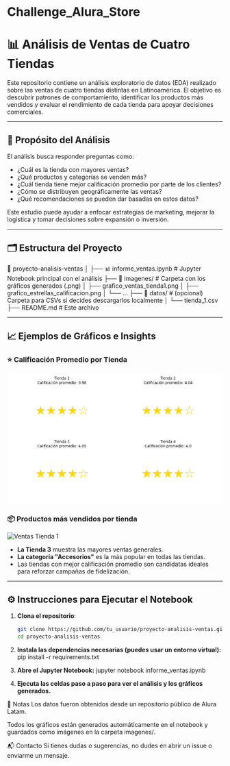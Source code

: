 # Challenge_Alura_Store

# 📊 Análisis de Ventas de Cuatro Tiendas 

Este repositorio contiene un análisis exploratorio de datos (EDA) realizado sobre las ventas de cuatro tiendas distintas en Latinoamérica. El objetivo es descubrir patrones de comportamiento, identificar los productos más vendidos y evaluar el rendimiento de cada tienda para apoyar decisiones comerciales.

---

## 🎯 Propósito del Análisis

El análisis busca responder preguntas como:

- ¿Cuál es la tienda con mayores ventas?
- ¿Qué productos y categorías se venden más?
- ¿Cuál tienda tiene mejor calificación promedio por parte de los clientes?
- ¿Cómo se distribuyen geográficamente las ventas?
- ¿Qué recomendaciones se pueden dar basadas en estos datos?

Este estudio puede ayudar a enfocar estrategias de marketing, mejorar la logística y tomar decisiones sobre expansión o inversión.

---

## 🗂️ Estructura del Proyecto
📁 proyecto-analisis-ventas │ ├── 📊 informe_ventas.ipynb # Jupyter Notebook principal con el análisis ├── 📁 imagenes/ # Carpeta con los gráficos generados (.png) │ ├── grafico_ventas_tienda1.png │ ├── grafico_estrellas_calificacion.png │ └── ... ├── 📁 datos/ # (opcional) Carpeta para CSVs si decides descargarlos localmente │ └── tienda_1.csv ├── README.md # Este archivo


---

## 📈 Ejemplos de Gráficos e Insights

### ⭐ Calificación Promedio por Tienda
![Calificación de Tiendas](imagenes/grafico_estrellas_calificacion.png)

### 📦 Productos más vendidos por tienda
![Ventas Tienda 1](imagenes/grafico_ventas_tienda1.png)

- **La Tienda 3** muestra las mayores ventas generales.
- **La categoría "Accesorios"** es la más popular en todas las tiendas.
- Las tiendas con mejor calificación promedio son candidatas ideales para reforzar campañas de fidelización.

---

## ⚙️ Instrucciones para Ejecutar el Notebook

1. **Clona el repositorio**:
   ```bash
   git clone https://github.com/tu_usuario/proyecto-analisis-ventas.git
   cd proyecto-analisis-ventas

2. **Instala las dependencias necesarias (puedes usar un entorno virtual):**
    pip install -r requirements.txt

3. **Abre el Jupyter Notebook:**
  jupyter notebook informe_ventas.ipynb

4. **Ejecuta las celdas paso a paso para ver el análisis y los gráficos generados.**

📌 Notas
Los datos fueron obtenidos desde un repositorio público de Alura Latam.

Todos los gráficos están generados automáticamente en el notebook y guardados como imágenes en la carpeta imagenes/.

📬 Contacto
Si tienes dudas o sugerencias, no dudes en abrir un issue o enviarme un mensaje.

